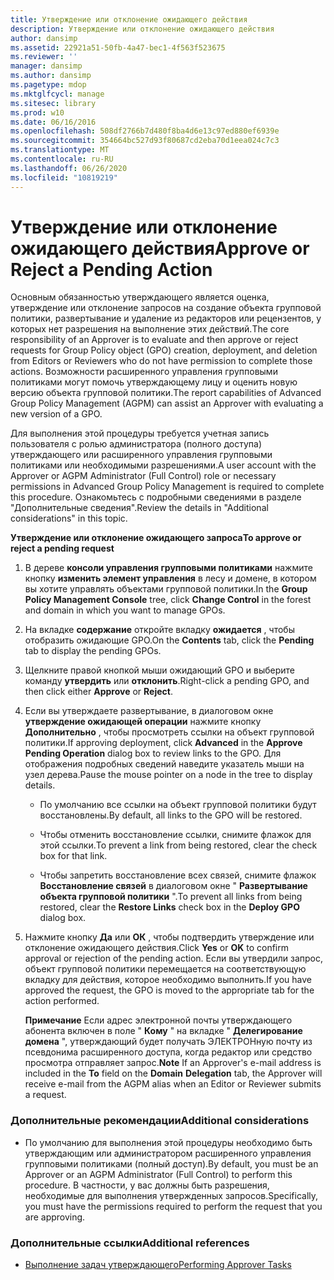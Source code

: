 ```yaml
---
title: Утверждение или отклонение ожидающего действия
description: Утверждение или отклонение ожидающего действия
author: dansimp
ms.assetid: 22921a51-50fb-4a47-bec1-4f563f523675
ms.reviewer: ''
manager: dansimp
ms.author: dansimp
ms.pagetype: mdop
ms.mktglfcycl: manage
ms.sitesec: library
ms.prod: w10
ms.date: 06/16/2016
ms.openlocfilehash: 508df2766b7d480f8ba4d6e13c97ed880ef6939e
ms.sourcegitcommit: 354664bc527d93f80687cd2eba70d1eea024c7c3
ms.translationtype: MT
ms.contentlocale: ru-RU
ms.lasthandoff: 06/26/2020
ms.locfileid: "10819219"
---
```

# <span data-ttu-id="1e8c7-103">Утверждение или отклонение ожидающего действия</span><span class="sxs-lookup"><span data-stu-id="1e8c7-103">Approve or Reject a Pending Action</span></span>


<span data-ttu-id="1e8c7-104">Основным обязанностью утверждающего является оценка, утверждение или отклонение запросов на создание объекта групповой политики, развертывание и удаление из редакторов или рецензентов, у которых нет разрешения на выполнение этих действий.</span><span class="sxs-lookup"><span data-stu-id="1e8c7-104">The core responsibility of an Approver is to evaluate and then approve or reject requests for Group Policy object (GPO) creation, deployment, and deletion from Editors or Reviewers who do not have permission to complete those actions.</span></span> <span data-ttu-id="1e8c7-105">Возможности расширенного управления групповыми политиками могут помочь утверждающему лицу и оценить новую версию объекта групповой политики.</span><span class="sxs-lookup"><span data-stu-id="1e8c7-105">The report capabilities of Advanced Group Policy Management (AGPM) can assist an Approver with evaluating a new version of a GPO.</span></span>

<span data-ttu-id="1e8c7-106">Для выполнения этой процедуры требуется учетная запись пользователя с ролью администратора (полного доступа) утверждающего или расширенного управления групповыми политиками или необходимыми разрешениями.</span><span class="sxs-lookup"><span data-stu-id="1e8c7-106">A user account with the Approver or AGPM Administrator (Full Control) role or necessary permissions in Advanced Group Policy Management is required to complete this procedure.</span></span> <span data-ttu-id="1e8c7-107">Ознакомьтесь с подробными сведениями в разделе "Дополнительные сведения".</span><span class="sxs-lookup"><span data-stu-id="1e8c7-107">Review the details in "Additional considerations" in this topic.</span></span>

**<span data-ttu-id="1e8c7-108">Утверждение или отклонение ожидающего запроса</span><span class="sxs-lookup"><span data-stu-id="1e8c7-108">To approve or reject a pending request</span></span>**

1.  <span data-ttu-id="1e8c7-109">В дереве **консоли управления групповыми политиками** нажмите кнопку **изменить элемент управления** в лесу и домене, в котором вы хотите управлять объектами групповой политики.</span><span class="sxs-lookup"><span data-stu-id="1e8c7-109">In the **Group Policy Management Console** tree, click **Change Control** in the forest and domain in which you want to manage GPOs.</span></span>

2.  <span data-ttu-id="1e8c7-110">На вкладке **содержание** откройте вкладку **ожидается** , чтобы отобразить ожидающие GPO.</span><span class="sxs-lookup"><span data-stu-id="1e8c7-110">On the **Contents** tab, click the **Pending** tab to display the pending GPOs.</span></span>

3.  <span data-ttu-id="1e8c7-111">Щелкните правой кнопкой мыши ожидающий GPO и выберите команду **утвердить** или **отклонить**.</span><span class="sxs-lookup"><span data-stu-id="1e8c7-111">Right-click a pending GPO, and then click either **Approve** or **Reject**.</span></span>

4.  <span data-ttu-id="1e8c7-112">Если вы утверждаете развертывание, в диалоговом окне **утверждение ожидающей операции** нажмите кнопку **Дополнительно** , чтобы просмотреть ссылки на объект групповой политики.</span><span class="sxs-lookup"><span data-stu-id="1e8c7-112">If approving deployment, click **Advanced** in the **Approve Pending Operation** dialog box to review links to the GPO.</span></span> <span data-ttu-id="1e8c7-113">Для отображения подробных сведений наведите указатель мыши на узел дерева.</span><span class="sxs-lookup"><span data-stu-id="1e8c7-113">Pause the mouse pointer on a node in the tree to display details.</span></span>

    -   <span data-ttu-id="1e8c7-114">По умолчанию все ссылки на объект групповой политики будут восстановлены.</span><span class="sxs-lookup"><span data-stu-id="1e8c7-114">By default, all links to the GPO will be restored.</span></span>

    -   <span data-ttu-id="1e8c7-115">Чтобы отменить восстановление ссылки, снимите флажок для этой ссылки.</span><span class="sxs-lookup"><span data-stu-id="1e8c7-115">To prevent a link from being restored, clear the check box for that link.</span></span>

    -   <span data-ttu-id="1e8c7-116">Чтобы запретить восстановление всех связей, снимите флажок **Восстановление связей** в диалоговом окне " **Развертывание объекта групповой политики** ".</span><span class="sxs-lookup"><span data-stu-id="1e8c7-116">To prevent all links from being restored, clear the **Restore Links** check box in the **Deploy GPO** dialog box.</span></span>

5.  <span data-ttu-id="1e8c7-117">Нажмите кнопку **Да** или **ОК** , чтобы подтвердить утверждение или отклонение ожидающего действия.</span><span class="sxs-lookup"><span data-stu-id="1e8c7-117">Click **Yes** or **OK** to confirm approval or rejection of the pending action.</span></span> <span data-ttu-id="1e8c7-118">Если вы утвердили запрос, объект групповой политики перемещается на соответствующую вкладку для действия, которое необходимо выполнить.</span><span class="sxs-lookup"><span data-stu-id="1e8c7-118">If you have approved the request, the GPO is moved to the appropriate tab for the action performed.</span></span>

    <span data-ttu-id="1e8c7-119">**Примечание**  Если адрес электронной почты утверждающего абонента включен в поле " **Кому** " на вкладке " **Делегирование** **домена** ", утверждающий будет получать ЭЛЕКТРОНную почту из псевдонима расширенного доступа, когда редактор или средство просмотра отправляет запрос.</span><span class="sxs-lookup"><span data-stu-id="1e8c7-119">**Note** If an Approver's e-mail address is included in the **To** field on the **Domain** **Delegation** tab, the Approver will receive e-mail from the AGPM alias when an Editor or Reviewer submits a request.</span></span>

     

### <span data-ttu-id="1e8c7-120">Дополнительные рекомендации</span><span class="sxs-lookup"><span data-stu-id="1e8c7-120">Additional considerations</span></span>

-   <span data-ttu-id="1e8c7-121">По умолчанию для выполнения этой процедуры необходимо быть утверждающим или администратором расширенного управления групповыми политиками (полный доступ).</span><span class="sxs-lookup"><span data-stu-id="1e8c7-121">By default, you must be an Approver or an AGPM Administrator (Full Control) to perform this procedure.</span></span> <span data-ttu-id="1e8c7-122">В частности, у вас должны быть разрешения, необходимые для выполнения утвержденных запросов.</span><span class="sxs-lookup"><span data-stu-id="1e8c7-122">Specifically, you must have the permissions required to perform the request that you are approving.</span></span>

### <span data-ttu-id="1e8c7-123">Дополнительные ссылки</span><span class="sxs-lookup"><span data-stu-id="1e8c7-123">Additional references</span></span>

-   [<span data-ttu-id="1e8c7-124">Выполнение задач утверждающего</span><span class="sxs-lookup"><span data-stu-id="1e8c7-124">Performing Approver Tasks</span></span>](performing-approver-tasks.md)

 

 





